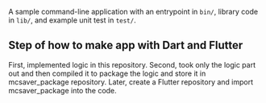 A sample command-line application with an entrypoint in `bin/`, library code
in `lib/`, and example unit test in `test/`.

## Step of how to make app with Dart and Flutter
First, implemented logic in this repository. Second, took only the logic part out and then compiled it to package the logic and store it in mcsaver_package repository. Later, create a Flutter repository and import mcsaver_package into the code.
